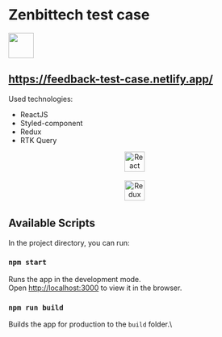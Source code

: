 # Zenbittech test case

<img src="https://www.google.com/url?sa=i&url=https%3A%2F%2Fwww.facebook.com%2FzenBitTech%2F&psig=AOvVaw08xJQRNkgvxWa8c07NbWnW&ust=1676817222662000&source=images&cd=vfe&ved=0CBAQjRxqFwoTCMCNgImln_0CFQAAAAAdAAAAABAE" width="50px">

## https://feedback-test-case.netlify.app/

Used technologies:

- ReactJS
- Styled-component
- Redux
- RTK Query

<div align="center">
  <img src="https://cdn.jsdelivr.net/gh/devicons/devicon/icons/react/react-original-wordmark.svg" title="React" alt="React" width="40"         height="40"/>&nbsp;
 
  <img src="https://cdn.jsdelivr.net/gh/devicons/devicon/icons/redux/redux-original.svg" title="Redux" alt="Redux " width="40" height="40"/>&nbsp;
</div>

## Available Scripts

In the project directory, you can run:

### `npm start`

Runs the app in the development mode.\
Open [http://localhost:3000](http://localhost:3000) to view it in the browser.

### `npm run build`

Builds the app for production to the `build` folder.\
